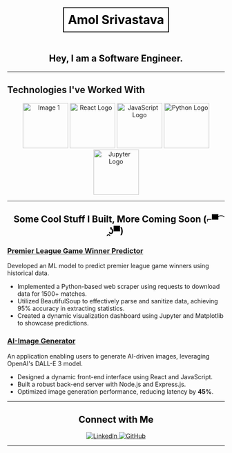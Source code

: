 <div align="center">
  <h1 style="border: 2px solid black; display: inline-block; padding: 10px; background-color: white; color: black;">
    Amol Srivastava
  </h1>
  <h2 style="color: black;">
    Hey, I am a Software Engineer.
  </h2>
</div>

---

## Technologies I've Worked With

<div align="center">
  <img src="https://github.com/user-attachments/assets/9d993595-8ab8-44c1-afcf-c125d8f135ab" alt="Image 1" width="105" height="105">
  <img src="https://github.com/user-attachments/assets/722cbe51-bca9-4c6b-9943-5f78ed60ae3b" alt="React Logo" width="105" height="105">
  <img src="https://github.com/user-attachments/assets/e56f3ab1-053e-4a3f-8590-f78c8652a978" alt="JavaScript Logo" width="105" height="105">
  <img src="https://upload.wikimedia.org/wikipedia/commons/0/0a/Python.svg" alt="Python Logo" width="105" height="105">
  <img src="https://upload.wikimedia.org/wikipedia/commons/3/38/Jupyter_logo.svg" alt="Jupyter Logo" width="105" height="105">
</div>

---

<div align="center">
  <h2 style="color: black;">
    Some Cool Stuff I Built,
    More Coming Soon (⌐▀͡ ̯ʖ▀)
  </h2>
</div>

### [Premier League Game Winner Predictor](https://github.com/amol-srivastava/premier-league-predictor)
Developed an ML model to predict premier league game winners using historical data.
- Implemented a Python-based web scraper using requests to download data for 1500+ matches.
- Utilized BeautifulSoup to effectively parse and sanitize data, achieving 95% accuracy in extracting statistics.
- Created a dynamic visualization dashboard using Jupyter and Matplotlib to showcase predictions.

### [AI-Image Generator](https://github.com/amol-srivastava/ai-image-generator)
An application enabling users to generate AI-driven images, leveraging OpenAI's DALL-E 3 model.
- Designed a dynamic front-end interface using React and JavaScript.
- Built a robust back-end server with Node.js and Express.js.
- Optimized image generation performance, reducing latency by **45%**.

---

<div align="center">
  <h2 style="color: black;">
    Connect with Me
  </h2>
  <a href="https://www.linkedin.com/in/amol-srivastava/">
    <img src="https://img.shields.io/badge/LinkedIn-blue?style=flat-square&logo=linkedin&logoColor=white" alt="LinkedIn">
  </a>
  <a href="https://github.com/amol-srivastava">
    <img src="https://img.shields.io/badge/GitHub-black?style=flat-square&logo=github&logoColor=white" alt="GitHub">
  </a>
</div>

---
